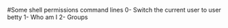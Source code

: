 #Some shell permissions command lines
0- Switch the current user to user betty
1- Who am I
2- Groups
